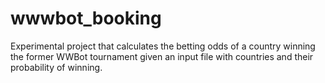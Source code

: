 # wwwbot_booking

Experimental project that calculates the betting odds of a country winning the former WWBot tournament given an input file with countries and their probability of winning.
